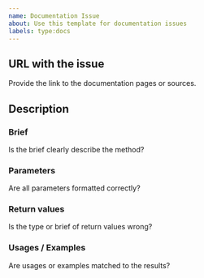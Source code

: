 ```yaml
---
name: Documentation Issue
about: Use this template for documentation issues
labels: type:docs
---
```


## URL with the issue

Provide the link to the documentation pages or sources.

## Description

### Brief

Is the brief clearly describe the method?

### Parameters

Are all parameters formatted correctly?

### Return values

Is the type or brief of return values wrong?

### Usages / Examples

Are usages or examples matched to the results?


